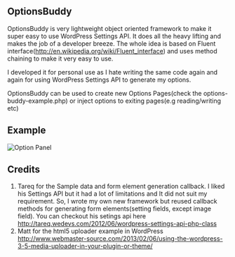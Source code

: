 OptionsBuddy
-------------

OptionsBuddy is very lightweight object oriented framework to make it super easy to use WordPress Settings API. It does all the heavy lifting and makes the job of a developer breeze.
The whole idea is based on Fluent interface(http://en.wikipedia.org/wiki/Fluent_interface) and uses method chaining to make it very easy to use.

I developed it for personal use as I hate writing the same code again and again for using WordPress Settings API to generate my options.

OptionsBuddy can be used to create new Options Pages(check the options-buddy-example.php) or inject options to exiting pages(e.g reading/writing etc)

Example
----------

![Option Panel](https://raw.github.com/sbrajesh/options-buddy/master/screenshot.png "An example of Settings Page generated via the options-buddy-example.php")

Credits
-------- 
1. Tareq for the Sample data and form element generation callback. I liked his Settings API but it had a lot of limitations and It did not suit my requirement. So, I wrote my own new framework but reused callback methods for generating form elements(setting fields, except image field).
You can checkout his setings api here http://tareq.wedevs.com/2012/06/wordpress-settings-api-php-class
2. Matt for the html5 uploader example in WordPress  http://www.webmaster-source.com/2013/02/06/using-the-wordpress-3-5-media-uploader-in-your-plugin-or-theme/
